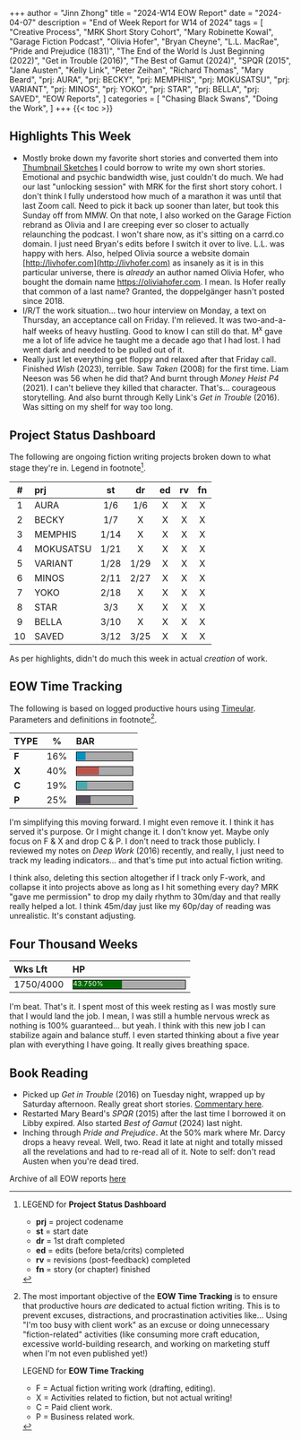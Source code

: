 +++
author = "Jinn Zhong"
title = "2024-W14 EOW Report"
date = "2024-04-07"
description = "End of Week Report for W14 of 2024"
tags = [
    "Creative Process",
    "MRK Short Story Cohort",
    "Mary Robinette Kowal",
    "Garage Fiction Podcast",
    "Olivia Hofer",
    "Bryan Cheyne",
    "L.L. MacRae",
    "Pride and Prejudice (1831)",
    "The End of the World Is Just Beginning (2022)",
    "Get in Trouble (2016)",
    "The Best of Gamut (2024)",
    "SPQR (2015",
    "Jane Austen",
    "Kelly Link",
    "Peter Zeihan",
    "Richard Thomas",
    "Mary Beard",
    "prj: AURA",
    "prj: BECKY",
    "prj: MEMPHIS",
    "prj: MOKUSATSU",
    "prj: VARIANT",
    "prj: MINOS",
    "prj: YOKO",
    "prj: STAR",
    "prj: BELLA",
    "prj: SAVED",
    "EOW Reports",
]
categories = [
    "Chasing Black Swans",
    "Doing the Work",
]
+++
{{< toc >}}

## Highlights This Week

* Mostly broke down my favorite short stories and converted them into [Thumbnail Sketches](https://journal.jinnzhong.com/tags/thumbnail-sketches/) I could borrow to write my own short stories. Emotional and psychic bandwidth wise, just couldn't do much. We had our last "unlocking session" with MRK for the first short story cohort. I don't think I fully understood how much of a marathon it was until that last Zoom call. Need to pick it back up sooner than later, but took this Sunday off from MMW. On that note, I also worked on the Garage Fiction rebrand as Olivia and I are creeping ever so closer to actually relaunching the podcast. I won't share now, as it's sitting on a carrd.co domain. I just need Bryan's edits before I switch it over to live. L.L. was happy with hers. Also, helped Olivia source a website domain [http://livhofer.com](http://livhofer.com) as insanely as it is in this particular universe, there is _already_ an author named Olivia Hofer, who bought the domain name https://oliviahofer.com. I mean. Is Hofer really that common of a last name? Granted, the doppelgänger hasn't posted since 2018.
* I/R/T the work situation... two hour interview on Monday, a text on Thursday, an acceptance call on Friday. I'm relieved. It was two-and-a-half weeks of heavy hustling. Good to know I can still do that. M<sup>x</sup> gave me a lot of life advice he taught me a decade ago that I had lost. I had went dark and needed to be pulled out of it.
* Really just let everything get floppy and relaxed after that Friday call. Finished _Wish_ (2023), terrible. Saw _Taken_ (2008) for the first time. Liam Neeson was 56 when he did that? And burnt through _Money Heist P4_ (2021). I can't believe they killed that character. That's... courageous storytelling. And also burnt through Kelly Link's _Get in Trouble_ (2016). Was sitting on my shelf for way too long.

## Project Status Dashboard

The following are ongoing fiction writing projects broken down to what stage they're in. Legend in footnote[^1].

| # | prj | st | dr | ed | rv | fn | 
| :---: | :--- | :---: | :---: | :---: |  :---: |  :---: |
| 1 | AURA | 1/6 | 1/6 | X | X | X | 
| 2 | BECKY | 1/7 | X | X | X | X | 
| 3 | MEMPHIS | 1/14 | X | X | X | X | 
| 4 | MOKUSATSU | 1/21 | X | X | X | X | 
| 5 | VARIANT | 1/28 | 1/29 | X | X | X | X | 
| 6 | MINOS | 2/11 | 2/27 | X | X | X | X | 
| 7 | YOKO | 2/18 | X | X | X | X | X | 
| 8 | STAR | 3/3 | X | X | X | X | X | 
| 9 | BELLA | 3/10 | X | X | X | X | X |
| 10 | SAVED | 3/12 | 3/25 | X | X | X | X |

As per highlights, didn't do much this week in actual _creation_ of work.

## EOW Time Tracking

The following is based on logged productive hours using [Timeular](https://timeular.com/?linkId=lp_182779&sourceId=colin-yj-chung&tenantId=timeular). Parameters and definitions in footnote[^2].

| TYPE | % | BAR |
| :--- | :---: | :--- |
| **F** | 16% | <div style="width:100px;height:15px;background:#AAAAAA;border:1.3px solid #000000;"><div style="width:16%;height:14px;background:#0492C2;font-size:12px; color:white; line-height:12px;"></div></div> |
| **X** | 40% | <div style="width:100px;height:15px;background:#AAAAAA;border:1.3px solid #000000;"><div style="width:40%;height:14px;background:#BC544B;font-size:12px; color:white; line-height:12px;"></div></div> |
| **C** | 19% |<div style="width:100px;height:15px;background:#AAAAAA;border:1.3px solid #000000;"><div style="width:19%;height:14px;background:#48AAAD;font-size:12px; color:white; line-height:12px;"></div></div> |
| **P** | 25% | <div style="width:100px;height:15px;background:#AAAAAA;border:1.3px solid #000000;"><div style="width:25%;height:14px;background:#59515e;font-size:12px; color:white; line-height:12px;"></div></div> |

I'm simplifying this moving forward. I might even remove it. I think it has served it's purpose. Or I might change it. I don't know yet. Maybe only focus on F & X and drop C & P. I don't need to track those publicly. I reviewed my notes on _Deep Work_ (2016) recently, and really, I just need to track my leading indicators... and that's time put into actual fiction writing.

I think also, deleting this section altogether if I track only F-work, and collapse it into projects above as long as I hit something every day? MRK "gave me permission" to drop my daily rhythm to 30m/day and that really really helped a lot. I think 45m/day just like my 60p/day of reading was unrealistic. It's constant adjusting.

## Four Thousand Weeks

| Wks Lft | HP |
| :--- | :--- |
| 1750/4000 | <div style="width:200px;height:15px;background:#AAAAAA;border:1.3px solid #000000;"><div style="width:43.750%;height:15px;background:#006600;font-size:12px; color:white; line-height:12px;">43.750%</div></div> |

I'm beat. That's it. I spent most of this week resting as I was mostly sure that I would land the job. I mean, I was still a humble nervous wreck as nothing is 100% guaranteed... but yeah. I think with this new job I can stabilize again and balance stuff. I even started thinking about a five year plan with everything I have going. It really gives breathing space.

## Book Reading

* Picked up _Get in Trouble_ (2016) on Tuesday night, wrapped up by Saturday afternoon. Really great short stories. [Commentary here](https://journal.jinnzhong.com/commentary-get-in-trouble-2016/).
* Restarted Mary Beard's _SPQR_ (2015) after the last time I borrowed it on Libby expired. Also started _Best of Gamut_ (2024) last night.
* Inching through _Pride and Prejudice_. At the 50% mark where Mr. Darcy drops a heavy reveal. Well, two. Read it late at night and totally missed all the revelations and had to re-read all of it. Note to self: don't read Austen when you're dead tired.
  
Archive of all EOW reports [here](https://journal.jinnzhong.com/tags/eow-reports/)

[^1]: LEGEND for **Project Status Dashboard**

    * **prj** = project codename
    * **st** = start date
    * **dr** = 1st draft completed
    * **ed** = edits (before beta/crits) completed
    * **rv** = revisions (post-feedback) completed
    * **fn** = story (or chapter) finished

[^2]: The most important objective of the **EOW Time Tracking** is to ensure that productive hours _are_ dedicated to actual fiction writing. This is to prevent excuses, distractions, and procrastination activities like... Using "I'm too busy with client work" as an excuse or doing unnecessary "fiction-related" activities (like consuming more craft education, excessive world-building research, and working on marketing stuff when I'm not even published yet!)
    
    LEGEND for **EOW Time Tracking**
    * F = Actual fiction writing work (drafting, editing).
    * X = Activities related to fiction, but not actual writing!
    * C = Paid client work.
    * P = Business related work.


